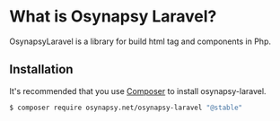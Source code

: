 # What is Osynapsy Laravel? #
OsynapsyLaravel is a library for build html tag and components in Php.

## Installation ##
It's recommended that you use [Composer](https://getcomposer.org/) to install osynapsy-laravel.

```bash
$ composer require osynapsy.net/osynapsy-laravel "@stable"
```

```